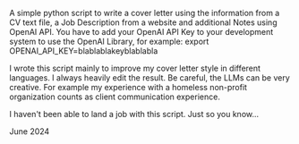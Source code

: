 A simple python script to write a cover letter using the information from a CV text file, a Job Description from a website and additional Notes using OpenAI API. 
You have to add your OpenAI API Key to your development system to use the OpenAI Library, for example: export OPENAI_API_KEY=blablablakeyblablabla

I wrote this script mainly to improve my cover letter style in different languages. I always heavily edit the result.
Be careful, the LLMs can be very creative. For example my experience with a homeless non-profit organization counts as client communication experience.

I haven't been able to land a job with this script. Just so you know...

June 2024
